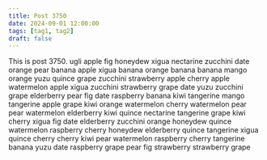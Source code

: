 ```yaml
---
title: Post 3750
date: 2024-09-01 12:00:00
tags: [tag1, tag2]
draft: false
---
```

This is post 3750.
ugli
apple
fig
honeydew
xigua
nectarine
zucchini
date
orange
pear
banana
apple
xigua
banana
orange
banana
banana
mango
orange
yuzu
quince
grape
zucchini
strawberry
apple
cherry
apple
watermelon
apple
xigua
zucchini
strawberry
grape
date
yuzu
zucchini
grape
elderberry
pear
fig
date
raspberry
banana
kiwi
tangerine
mango
tangerine
apple
grape
kiwi
orange
watermelon
cherry
watermelon
pear
pear
watermelon
elderberry
kiwi
quince
nectarine
tangerine
grape
kiwi
cherry
xigua
fig
date
elderberry
zucchini
orange
honeydew
quince
watermelon
raspberry
cherry
honeydew
elderberry
quince
tangerine
xigua
quince
cherry
cherry
kiwi
pear
watermelon
raspberry
cherry
tangerine
banana
yuzu
date
raspberry
grape
pear
fig
strawberry
strawberry
grape
